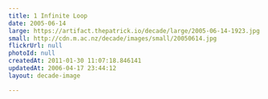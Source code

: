 ```yaml
---
title: 1 Infinite Loop
date: 2005-06-14
large: https://artifact.thepatrick.io/decade/large/2005-06-14-1923.jpg
small: http://cdn.m.ac.nz/decade/images/small/20050614.jpg
flickrUrl: null
photoId: null
createdAt: 2011-01-30 11:07:18.846141
updatedAt: 2006-04-17 23:44:12
layout: decade-image

---
```


